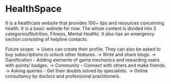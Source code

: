 # HealthSpace
It is a healthcare website that provides 100+ tips and resources concerning health. It is a basic website for now.
The whole content is divided into 3 categories(Nutrition, Fitness, Mental Health). It also has an emergency section consisting of helpline contacts.

Future scope:
-> Users can create their profile. They can also be asked to buy subscriptions to unlock other features.
-> Write and share blogs.
-> Gamification - Adding elements of game mechanics and rewarding users with points/ badges.
-> Community - Connect with others and make friends.
-> Asking queries - Get their doubts solved by specialists.
-> Online consultancy by doctors and professional practitioners.
